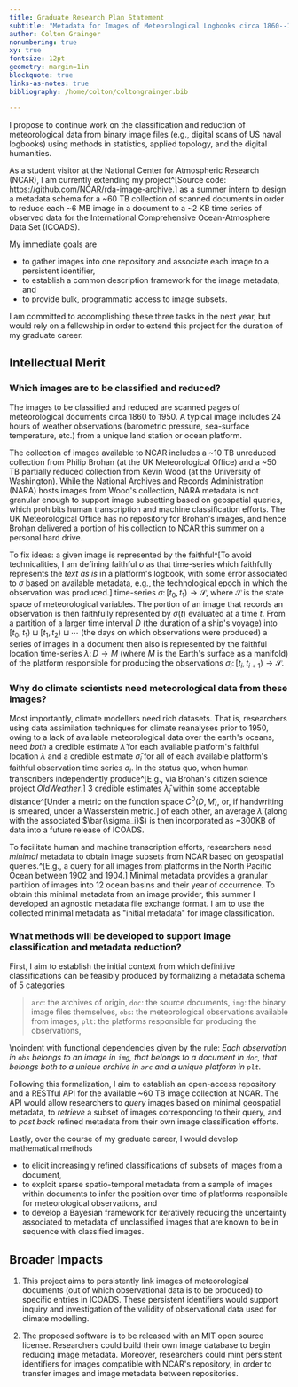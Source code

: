 ```yaml
---
title: Graduate Research Plan Statement
subtitle: "Metadata for Images of Meteorological Logbooks circa 1860--1960"
author: Colton Grainger
nonumbering: true
xy: true
fontsize: 12pt
geometry: margin=1in
blockquote: true
links-as-notes: true
bibliography: /home/colton/coltongrainger.bib

---
```


I propose to continue work on the classification and reduction of meteorological data from binary image files (e.g., digital scans of US naval logbooks) using methods in statistics, applied topology, and the digital humanities.

As a student visitor at the National Center for Atmospheric Research (NCAR), I am currently extending my project^[Source code: <https://github.com/NCAR/rda-image-archive>.] as a summer intern to design a metadata schema for a ~60 TB collection of scanned documents in order to reduce each ~6 MB image in a document to a ~2 KB time series of observed data for the International Comprehensive Ocean-Atmosphere Data Set (ICOADS).

My immediate goals are

- to gather images into one repository and associate each image to a persistent identifier,
- to establish a common description framework for the image metadata, and
- to provide bulk, programmatic access to image subsets.

I am committed to accomplishing these three tasks in the next year, but would rely on a fellowship in order to extend this project for the duration of my graduate career.

## Intellectual Merit


### Which images are to be classified and reduced?

The images to be classified and reduced are scanned pages of meteorological documents circa 1860 to 1950. A typical image includes 24 hours of weather observations (barometric pressure, sea-surface temperature, etc.) from a unique land station or ocean platform. 

The collection of images available to NCAR includes a ~10 TB unreduced collection from Philip Brohan (at the UK Meteorological Office) and a ~50 TB partially reduced collection from Kevin Wood (at the University of Washington). While the National Archives and Records Administration (NARA) hosts images from Wood's collection, NARA metadata is not granular enough to support image subsetting based on geospatial queries, which prohibits human transcription and machine classification efforts. The UK Meteorological Office has no repository for Brohan's images, and hence Brohan delivered a portion of his collection to NCAR this summer on a personal hard drive. 

To fix ideas: a given image is represented by the faithful^[To avoid technicalities, I am defining faithful $\sigma$ as that time-series which faithfully represents the *text as is* in a platform's logbook, with some error associated to $\sigma$ based on available metadata, e.g., the technological epoch in which the observation was produced.] time-series $\sigma \colon [t_0, t_1) \to \mathcal{S}$, where $\mathcal{S}$ is the state space of meteorological variables. The portion of an image that records an observation is then faithfully represented by $\sigma(t)$ evaluated at a time $t$. From a partition of a larger time interval $D$ (the duration of a ship's voyage) into $[t_0, t_1) \sqcup [t_1, t_2) \sqcup \cdots$ (the days on which observations were produced) a series of images in a document then also is represented by the faithful location time-series $\lambda \colon D \to M$ (where $M$ is the Earth's surface as a manifold) of the platform responsible for producing the observations $\sigma_i \colon [t_i, t_{i+1}) \to \mathcal{S}$. 

### Why do climate scientists need meteorological data from these images?


Most importantly, climate modellers need rich datasets. That is, researchers using data assimilation techniques for climate reanalyses prior to 1950, owing to a lack of available meteorological data over the earth's oceans, need *both* a credible estimate $\hat{\lambda}$ for each available platform's faithful location $\lambda$ and a credible estimate $\hat\sigma_i$ for all of each available platform's faithful observation time series $\sigma_i$. In the status quo, when human transcribers independently produce^[E.g., via Brohan's citizen science project *OldWeather*.] 3 credible estimates $\hat{\lambda}_j$ within some acceptable distance^[Under a metric on the function space $C^0(D, M)$, or, if handwriting is smeared, under a Wasserstein metric.] of each other, an average $\bar{\lambda}$ (along with the associated $\bar{\sigma_i}$) is then incorporated as ~300KB of data into a future release of ICOADS.
  
To facilitate human and machine transcription efforts, researchers need *minimal* metadata to obtain image subsets from NCAR based on geospatial queries.^[E.g., a query for all images from platforms in the North Pacific Ocean between 1902 and 1904.] Minimal metadata provides a granular partition of images into 12 ocean basins and their year of occurrence. To obtain this minimal metadata from an image provider, this summer I developed an agnostic metadata file exchange format. I am to use the collected minimal metadata as "initial metadata" for image classification.

### What methods will be developed to support image classification and metadata reduction?

First, I aim to establish the initial context from which definitive classifications can be feasibly produced by formalizing a metadata schema of 5 categories

> `arc`: the archives of origin, 
> `doc`: the source documents, 
> `img`: the binary image files themselves, 
> `obs`: the meteorological observations available from images, 
> `plt`: the platforms responsible for producing the observations,

\noindent
with functional dependencies given by the rule: *Each observation in `obs` belongs to an image in `img`, that belongs to a document in `doc`, that belongs both to a unique archive in `arc` and a unique platform in `plt`.*

Following this formalization, I aim to establish an open-access repository and a RESTful API for the available ~60 TB image collection at NCAR. The API would allow researchers to *query* images based on minimal geospatial metadata, to *retrieve* a subset of images corresponding to their query, and to *post back* refined metadata from their own image classification efforts.

Lastly, over the course of my graduate career, I would develop mathematical methods

- to elicit increasingly refined classifications of subsets of images from a document,
- to exploit sparse spatio-temporal metadata from a sample of images within documents to infer the position over time of platforms responsible for meteorological observations, and
- to develop a Bayesian framework for iteratively reducing the uncertainty associated to metadata of unclassified images that are known to be in sequence with classified images.

## Broader Impacts

1. This project aims to persistently link images of meteorological documents (out of which observational data is to be produced) to specific entries in ICOADS. These persistent identifiers would support inquiry and investigation of the validity of observational data used for climate modelling.


2. The proposed software is to be released with an MIT open source license. Researchers could build their own image database to begin reducing image metadata. Moreover, researchers could mint persistent identifiers for images compatible with NCAR's repository, in order to transfer images and image metadata between repositories.

